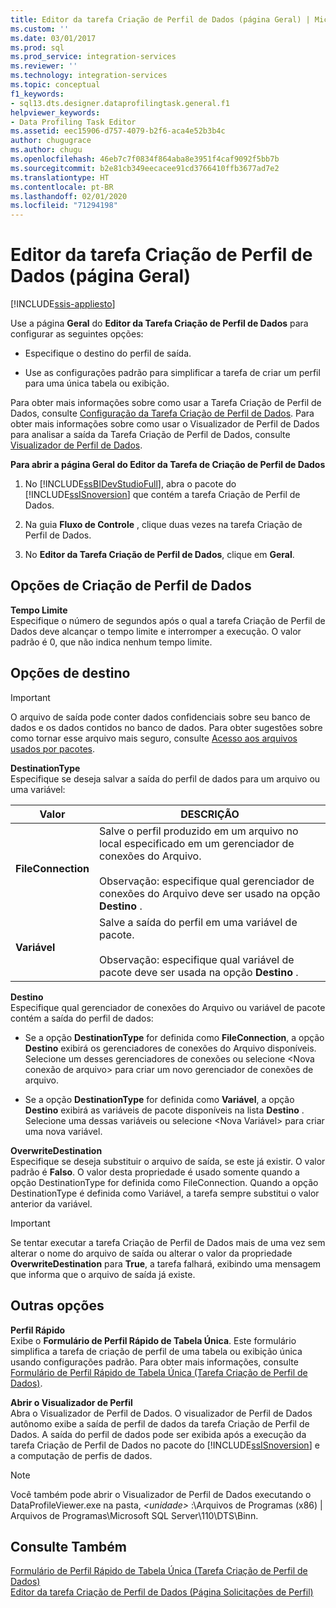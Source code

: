 ```yaml
---
title: Editor da tarefa Criação de Perfil de Dados (página Geral) | Microsoft Docs
ms.custom: ''
ms.date: 03/01/2017
ms.prod: sql
ms.prod_service: integration-services
ms.reviewer: ''
ms.technology: integration-services
ms.topic: conceptual
f1_keywords:
- sql13.dts.designer.dataprofilingtask.general.f1
helpviewer_keywords:
- Data Profiling Task Editor
ms.assetid: eec15906-d757-4079-b2f6-aca4e52b3b4c
author: chugugrace
ms.author: chugu
ms.openlocfilehash: 46eb7c7f0834f864aba8e3951f4caf9092f5bb7b
ms.sourcegitcommit: b2e81cb349eecacee91cd3766410ffb3677ad7e2
ms.translationtype: HT
ms.contentlocale: pt-BR
ms.lasthandoff: 02/01/2020
ms.locfileid: "71294198"
---
```

# <a name="data-profiling-task-editor-general-page"></a>Editor da tarefa Criação de Perfil de Dados (página Geral)

[!INCLUDE[ssis-appliesto](../../includes/ssis-appliesto-ssvrpluslinux-asdb-asdw-xxx.md)]


  Use a página **Geral** do **Editor da Tarefa Criação de Perfil de Dados** para configurar as seguintes opções:  
  
-   Especifique o destino do perfil de saída.  
  
-   Use as configurações padrão para simplificar a tarefa de criar um perfil para uma única tabela ou exibição.  
  
 Para obter mais informações sobre como usar a Tarefa Criação de Perfil de Dados, consulte [Configuração da Tarefa Criação de Perfil de Dados](../../integration-services/control-flow/setup-of-the-data-profiling-task.md). Para obter mais informações sobre como usar o Visualizador de Perfil de Dados para analisar a saída da Tarefa Criação de Perfil de Dados, consulte [Visualizador de Perfil de Dados](../../integration-services/control-flow/data-profile-viewer.md).  
  
 **Para abrir a página Geral do Editor da Tarefa de Criação de Perfil de Dados**  
  
1.  No [!INCLUDE[ssBIDevStudioFull](../../includes/ssbidevstudiofull-md.md)], abra o pacote do [!INCLUDE[ssISnoversion](../../includes/ssisnoversion-md.md)] que contém a tarefa Criação de Perfil de Dados.  
  
2.  Na guia **Fluxo de Controle** , clique duas vezes na tarefa Criação de Perfil de Dados.  
  
3.  No **Editor da Tarefa Criação de Perfil de Dados**, clique em **Geral**.  
  
## <a name="data-profiling-options"></a>Opções de Criação de Perfil de Dados  
 **Tempo Limite**  
 Especifique o número de segundos após o qual a tarefa Criação de Perfil de Dados deve alcançar o tempo limite e interromper a execução. O valor padrão é 0, que não indica nenhum tempo limite.  
  
## <a name="destination-options"></a>Opções de destino  
  
> [!IMPORTANT]  
>  O arquivo de saída pode conter dados confidenciais sobre seu banco de dados e os dados contidos no banco de dados. Para obter sugestões sobre como tornar esse arquivo mais seguro, consulte [Acesso aos arquivos usados por pacotes](../../integration-services/security/security-overview-integration-services.md#files).  
  
 **DestinationType**  
 Especifique se deseja salvar a saída do perfil de dados para um arquivo ou uma variável:  
  
|Valor|DESCRIÇÃO|  
|-----------|-----------------|  
|**FileConnection**|Salve o perfil produzido em um arquivo no local especificado em um gerenciador de conexões do Arquivo.<br /><br /> Observação: especifique qual gerenciador de conexões do Arquivo deve ser usado na opção **Destino** .|  
|**Variável**|Salve a saída do perfil em uma variável de pacote.<br /><br /> Observação: especifique qual variável de pacote deve ser usada na opção **Destino** .|  
  
 **Destino**  
 Especifique qual gerenciador de conexões do Arquivo ou variável de pacote contém a saída do perfil de dados:  
  
-   Se a opção **DestinationType** for definida como **FileConnection**, a opção **Destino** exibirá os gerenciadores de conexões do Arquivo disponíveis. Selecione um desses gerenciadores de conexões ou selecione \<Nova conexão de arquivo> para criar um novo gerenciador de conexões de arquivo.  
  
-   Se a opção **DestinationType** for definida como **Variável**, a opção **Destino** exibirá as variáveis de pacote disponíveis na lista **Destino** . Selecione uma dessas variáveis ou selecione \<Nova Variável> para criar uma nova variável.  
  
 **OverwriteDestination**  
 Especifique se deseja substituir o arquivo de saída, se este já existir. O valor padrão é **Falso**. O valor desta propriedade é usado somente quando a opção DestinationType for definida como FileConnection. Quando a opção DestinationType é definida como Variável, a tarefa sempre substitui o valor anterior da variável.  
  
> [!IMPORTANT]  
>  Se tentar executar a tarefa Criação de Perfil de Dados mais de uma vez sem alterar o nome do arquivo de saída ou alterar o valor da propriedade **OverwriteDestination** para **True**, a tarefa falhará, exibindo uma mensagem que informa que o arquivo de saída já existe.  
  
## <a name="other-options"></a>Outras opções  
 **Perfil Rápido**  
 Exibe o **Formulário de Perfil Rápido de Tabela Única**. Este formulário simplifica a tarefa de criação de perfil de uma tabela ou exibição única usando configurações padrão. Para obter mais informações, consulte [Formulário de Perfil Rápido de Tabela Única &#40;Tarefa Criação de Perfil de Dados&#41;](../../integration-services/control-flow/single-table-quick-profile-form-data-profiling-task.md).  
  
 **Abrir o Visualizador de Perfil**  
 Abra o Visualizador de Perfil de Dados. O visualizador de Perfil de Dados autônomo exibe a saída de perfil de dados da tarefa Criação de Perfil de Dados. A saída do perfil de dados pode ser exibida após a execução da tarefa Criação de Perfil de Dados no pacote do [!INCLUDE[ssISnoversion](../../includes/ssisnoversion-md.md)] e a computação de perfis de dados.  
  
> [!NOTE]  
>  Você também pode abrir o Visualizador de Perfil de Dados executando o DataProfileViewer.exe na pasta, *\<unidade>* :\Arquivos de Programas (x86) | Arquivos de Programas\Microsoft SQL Server\110\DTS\Binn.  
  
## <a name="see-also"></a>Consulte Também  
 [Formulário de Perfil Rápido de Tabela Única &#40;Tarefa Criação de Perfil de Dados&#41;](../../integration-services/control-flow/single-table-quick-profile-form-data-profiling-task.md)   
 [Editor da tarefa Criação de Perfil de Dados &#40;Página Solicitações de Perfil&#41;](../../integration-services/control-flow/data-profiling-task-editor-profile-requests-page.md)  
  
  
